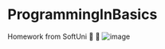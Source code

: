 # ProgrammingInBasics
Homework from SoftUni 🙂 🙂
![image](https://github.com/StefanHristov1997/ProgrammingInBasics/assets/133797718/4617bc21-cad3-423b-a572-6f287fb654bb)

